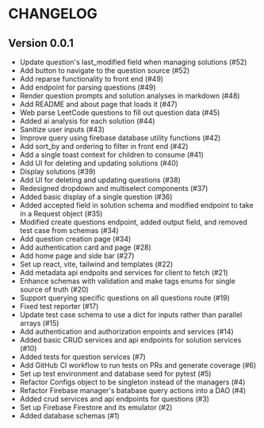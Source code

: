 # CHANGELOG

## Version 0.0.1
- Update question's last_modified field when managing solutions (#52)
- Add button to navigate to the question source (#52)
- Add reparse functionality to front end (#49)
- Add endpoint for parsing questions (#49)
- Render question prompts and solution analyses in markdown (#48)
- Add README and about page that loads it (#47)
- Web parse LeetCode questions to fill out question data (#45)
- Added ai analysis for each solution (#44)
- Sanitize user inputs (#43)
- Improve query using firebase database utility functions (#42)
- Add sort_by and ordering to filter in front end (#42)
- Add a single toast context for children to consume (#41)
- Add UI for deleting and updating solutions (#40)
- Display solutions (#39)
- Add UI for deleting and updating questions (#38)
- Redesigned dropdown and multiselect components (#37)
- Added basic display of a single question (#36)
- Added accepted field in solution schema and modified endpoint to take in a Request object (#35)
- Modified create questions endpoint, added output field, and removed test case from schemas (#34)
- Add question creation page (#34)
- Add authentication card and page (#28)
- Add home page and side bar (#27)
- Set up react, vite, tailwind and templates (#22)
- Add metadata api endpoits and services for client to fetch (#21)
- Enhance schemas with validation and make tags enums for single source of truth (#20)
- Support querying specific questions on all questions route (#19)
- Fixed test reporter (#17)
- Update test case schema to use a dict for inputs rather than parallel arrays (#15)
- Add authentication and authorization enpoints and services (#14)
- Added basic CRUD services and api endpoints for solution services (#10)
- Added tests for question services (#7)
- Add GitHub CI workflow to run tests on PRs and generate coverage (#6)
- Set up test environment and database seed for pytest (#5)
- Refactor Configs object to be singleton instead of the managers (#4)
- Refactor Firebase manager's batabase query actions into a DAO (#4)
- Added crud services and api endpoints for questions (#3)
- Set up Firebase Firestore and its emulator (#2)
- Added database schemas (#1)
